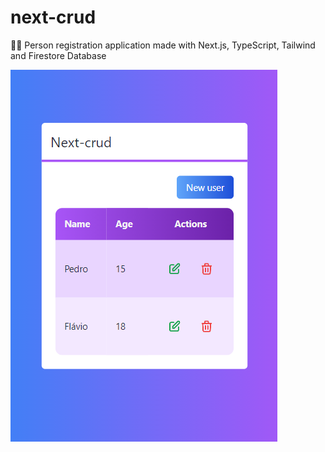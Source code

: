 # next-crud

👨‍👦 Person registration application made with Next.js, TypeScript, Tailwind and Firestore Database

![Screenshot](./src/Screenshot.png)
